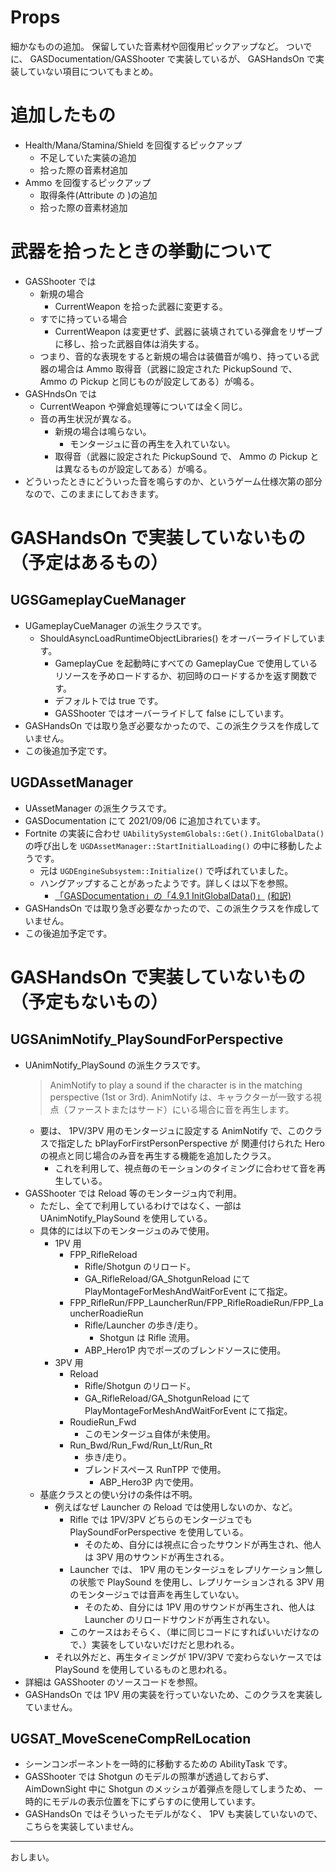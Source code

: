 # Props
細かなものの追加。
保留していた音素材や回復用ピックアップなど。
ついでに、 GASDocumentation/GASShooter で実装しているが、 GASHandsOn で実装していない項目についてもまとめ。

# 追加したもの

* Health/Mana/Stamina/Shield を回復するピックアップ
	* 不足していた実装の追加
	* 拾った際の音素材追加
* Ammo を回復するピックアップ
	* 取得条件(Attribute の )の追加
	* 拾った際の音素材追加


# 武器を拾ったときの挙動について
* GASShooter では
	* 新規の場合
		* CurrentWeapon を拾った武器に変更する。
	* すでに持っている場合
		* CurrentWeapon は変更せず、武器に装填されている弾倉をリザーブに移し、拾った武器自体は消失する。
	* つまり、音的な表現をすると新規の場合は装備音が鳴り、持っている武器の場合は Ammo 取得音（武器に設定された PickupSound で、 Ammo の Pickup と同じものが設定してある）が鳴る。
* GASHndsOn では
	* CurrentWeapon や弾倉処理等については全く同じ。
	* 音の再生状況が異なる。
		* 新規の場合は鳴らない。
			* モンタージュに音の再生を入れていない。
		* 取得音（武器に設定された PickupSound で、 Ammo の Pickup とは異なるものが設定してある）が鳴る。
* どういったときにどういった音を鳴らすのか、というゲーム仕様次第の部分なので、このままにしておきます。


# GASHandsOn で実装していないもの（予定はあるもの）

## UGSGameplayCueManager
* UGameplayCueManager の派生クラスです。
	* ShouldAsyncLoadRuntimeObjectLibraries() をオーバーライドしています。
		* GameplayCue を起動時にすべての GameplayCue で使用しているリソースを予めロードするか、初回時のロードするかを返す関数です。
		* デフォルトでは true です。
		* GASShooter ではオーバーライドして false にしています。
* GASHandsOn では取り急ぎ必要なかったので、この派生クラスを作成していません。
* この後追加予定です。

## UGDAssetManager
* UAssetManager の派生クラスです。
* GASDocumentation にて 2021/09/06 に追加されています。
* Fortnite の実装に合わせ `UAbilitySystemGlobals::Get().InitGlobalData()` の呼び出しを `UGDAssetManager::StartInitialLoading()` の中に移動したようです。
	* 元は `UGDEngineSubsystem::Initialize()` で呼ばれていました。
	* ハングアップすることがあったようです。詳しくは以下を参照。
		* [「GASDocumentation」の「4.9.1 InitGlobalData()」](https://github.com/tranek/GASDocumentation#concepts-asg-initglobaldata) [(和訳)](https://github.com/sentyaanko/GASDocumentation/blob/lang-ja/README.jp.md#concepts-asg-initglobaldata)
* GASHandsOn では取り急ぎ必要なかったので、この派生クラスを作成していません。
* この後追加予定です。


# GASHandsOn で実装していないもの（予定もないもの）

## UGSAnimNotify_PlaySoundForPerspective
* UAnimNotify_PlaySound の派生クラスです。
	> AnimNotify to play a sound if the character is in the matching perspective (1st or 3rd).
	> AnimNotify は、キャラクターが一致する視点（ファーストまたはサード）にいる場合に音を再生します。
	* 要は、 1PV/3PV 用のモンタージュに設定する AnimNotify で、このクラスで指定した bPlayForFirstPersonPerspective が 関連付けられた Hero の視点と同じ場合のみ音を再生する機能を追加したクラス。
		* これを利用して、視点毎のモーションのタイミングに合わせて音を再生している。
* GASShooter では Reload 等のモンタージュ内で利用。
	* ただし、全てで利用しているわけではなく、一部は UAnimNotify_PlaySound を使用している。
	* 具体的には以下のモンタージュのみで使用。
		* 1PV 用
			* FPP_RifleReload
				* Rifle/Shotgun のリロード。
				* GA_RifleReload/GA_ShotgunReload にて PlayMontageForMeshAndWaitForEvent にて指定。
			* FPP_RifleRun/FPP_LauncherRun/FPP_RifleRoadieRun/FPP_LauncherRoadieRun
				* Rifle/Launcher の歩き/走り。
					* Shotgun は Rifle 流用。
				* ABP_Hero1P 内でポーズのブレンドソースに使用。
		* 3PV 用
			* Reload
				* Rifle/Shotgun のリロード。
				* GA_RifleReload/GA_ShotgunReload にて PlayMontageForMeshAndWaitForEvent にて指定。
			* RoudieRun_Fwd
				* このモンタージュ自体が未使用。
			* Run_Bwd/Run_Fwd/Run_Lt/Run_Rt
				* 歩き/走り。
				* ブレンドスペース RunTPP で使用。
					* ABP_Hero3P 内で使用。
	* 基底クラスとの使い分けの条件は不明。
		* 例えばなぜ Launcher の Reload では使用しないのか、など。
			* Rifle では 1PV/3PV どちらのモンタージュでも PlaySoundForPerspective を使用している。
				* そのため、自分には視点に合ったサウンドが再生され、他人は 3PV 用のサウンドが再生される。
			* Launcher では、 1PV 用のモンタージュをレプリケーション無しの状態で PlaySound を使用し、レプリケーションされる 3PV 用のモンタージュでは音声を再生していない。
				* そのため、自分には 1PV 用のサウンドが再生され、他人は Launcher のリロードサウンドが再生されない。
			* このケースはおそらく、（単に同じコードにすればいいだけなので、）実装をしていないだけだと思われる。
		* それ以外だと、再生タイミングが 1PV/3PV で変わらないケースでは PlaySound を使用しているものと思われる。
* 詳細は GASShooter のソースコードを参照。
* GASHandsOn では 1PV 用の実装を行っていないため、このクラスを実装していません。

## UGSAT_MoveSceneCompRelLocation
* シーンコンポーネントを一時的に移動するための AbilityTask です。
* GASShooter では Shotgun のモデルの照準が透過しておらず、 AimDownSight 中に Shotgun のメッシュが着弾点を隠してしまうため、 一時的にモデルの表示位置を下にずらすのに使用しています。
* GASHandsOn ではそういったモデルがなく、 1PV も実装していないので、こちらを実装していません。


-----
おしまい。

